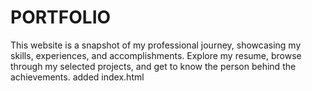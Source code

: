 # PORTFOLIO
This website is a snapshot of my professional journey, showcasing my skills, experiences, and accomplishments. Explore my resume, browse through my selected projects, and get to know the person behind the achievements.
added index.html
